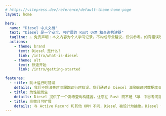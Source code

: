 ```yaml
---
# https://vitepress.dev/reference/default-theme-home-page
layout: home

hero:
  name: "Diesel 中文文档"
  text: "Diesel 是一个安全、可扩展的 Rust ORM 和查询构建器"
  tagline: ⚠️ 免责声明：本文内容为个人学习记录，不构成专业建议，仅供参考。如有错误欢迎指正。
  actions:
    - theme: brand
      text: Diesel 是什么?
      link: /intro/what-is-diesel
    - theme: alt
      text: 快速开始
      link: /intro/getting-started

features:
  - title: 防止运行时错误
    details: 我们不想浪费时间跟踪运行时错误。我们通过让 Diesel 消除编译时数据库交互错误的可能性来实现这一点。
  - title: 为性能而生
    details: Diesel 提供了一个高级查询构建器，让您在 Rust 而不是 SQL 中思考问题。我们专注于零成本抽象，使 Diesel 能够运行查询并加载数据，速度甚至比 C 更快。
  - title: 高效且可扩展
    details: 与 Active Record 和其他 ORM 不同，Diesel 被设计为抽象。Diesel 使您能够编写可重用的代码，并根据您的问题域而不是 SQL 进行思考。
---
```


